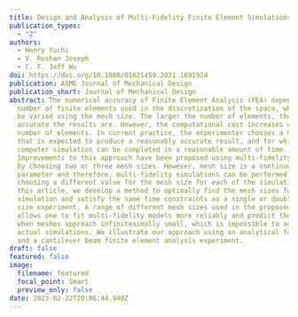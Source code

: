 ```yaml
---
title: Design and Analysis of Multi-Fidelity Finite Element Simulations
publication_types:
  - "2"
authors:
  - Henry Yuchi
  - V. Roshan Joseph
  - C. F. Jeff Wu
doi: https://doi.org/10.1080/01621459.2021.1891924
publication: ASME Journal of Mechanical Design
publication_short: Journal of Mechanical Design
abstract: The numerical accuracy of Finite Element Analysis (FEA) depends on the
  number of finite elements used in the discretization of the space, which can
  be varied using the mesh size. The larger the number of elements, the more
  accurate the results are. However, the computational cost increases with the
  number of elements. In current practice, the experimenter chooses a mesh size
  that is expected to produce a reasonably accurate result, and for which the
  computer simulation can be completed in a reasonable amount of time.
  Improvements to this approach have been proposed using multi-fidelity modeling
  by choosing two or three mesh sizes. However, mesh size is a continuous
  parameter and therefore, multi-fidelity simulations can be performed easily by
  choosing a different value for the mesh size for each of the simulations. In
  this article, we develop a method to optimally find the mesh sizes for each
  simulation and satisfy the same time constraints as a single or double mesh
  size experiment. A range of different mesh sizes used in the proposed method
  allows one to fit multi-fidelity models more reliably and predict the outcome
  when meshes approach infinitesimally small, which is impossible to achieve in
  actual simulations. We illustrate our approach using an analytical function
  and a cantilever beam finite element analysis experiment.
draft: false
featured: false
image:
  filename: featured
  focal_point: Smart
  preview_only: false
date: 2023-02-22T20:06:44.940Z
---
```

